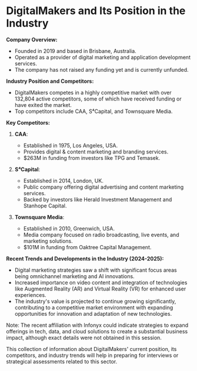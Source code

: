 # DigitalMakers and Its Position in the Industry
 
**Company Overview:**
- Founded in 2019 and based in Brisbane, Australia.
- Operated as a provider of digital marketing and application development services.
- The company has not raised any funding yet and is currently unfunded.

**Industry Position and Competitors:**
- DigitalMakers competes in a highly competitive market with over 132,804 active competitors, some of which have received funding or have exited the market.
- Top competitors include CAA, S⁴Capital, and Townsquare Media.

**Key Competitors:**
1. **CAA**:
   - Established in 1975, Los Angeles, USA.
   - Provides digital & content marketing and branding services.
   - $263M in funding from investors like TPG and Temasek.

2. **S⁴Capital**:
   - Established in 2014, London, UK.
   - Public company offering digital advertising and content marketing services.
   - Backed by investors like Herald Investment Management and Stanhope Capital.

3. **Townsquare Media**:
   - Established in 2010, Greenwich, USA.
   - Media company focused on radio broadcasting, live events, and marketing solutions.
   - $101M in funding from Oaktree Capital Management.

**Recent Trends and Developments in the Industry (2024-2025):**
- Digital marketing strategies saw a shift with significant focus areas being omnichannel marketing and AI innovations.
- Increased importance on video content and integration of technologies like Augmented Reality (AR) and Virtual Reality (VR) for enhanced user experiences.
- The industry's value is projected to continue growing significantly, contributing to a competitive market environment with expanding opportunities for innovation and adaptation of new technologies.

Note: The recent affiliation with Infonyx could indicate strategies to expand offerings in tech, data, and cloud solutions to create a substantial business impact, although exact details were not obtained in this session.

This collection of information about DigitalMakers' current position, its competitors, and industry trends will help in preparing for interviews or strategical assessments related to this sector.